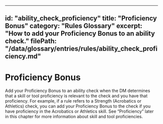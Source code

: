 
---
id: "ability_check_proficiency"
title: "Proficiency Bonus"
category: "Rules Glossary"
excerpt: "How to add your Proficiency Bonus to an ability check."
filePath: "/data/glossary/entries/rules/ability_check_proficiency.md"
---
# Proficiency Bonus
Add your Proficiency Bonus to an ability check when the DM determines that a skill or tool proficiency is relevant to the check and you have that proficiency. For example, if a rule refers to a Strength (Acrobatics or Athletics) check, you can add your Proficiency Bonus to the check if you have proficiency in the Acrobatics or Athletics skill. See “Proficiency” later in this chapter for more information about skill and tool proficiencies.
